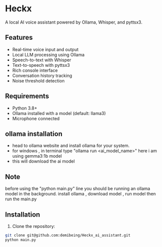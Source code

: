 # Heckx

A local AI voice assistant powered by Ollama, Whisper, and pyttsx3.

## Features
- Real-time voice input and output
- Local LLM processing using Ollama
- Speech-to-text with Whisper
- Text-to-speech with pyttsx3
- Rich console interface
- Conversation history tracking
- Noise threshold detection

## Requirements
- Python 3.8+
- Ollama installed with a model (default: llama3)
- Microphone connected


## ollama installation
- head to ollama website and install ollama for your system.
- for windows , in terminal type "ollama run <ai_model_name>" here i am using gemma3:1b model
- this will download the ai model
  
## Note
before using the "python main.py" line you should be running an ollama model in the background.
install ollama , download model , run model 
then run the main.py

## Installation
1. Clone the repository:
```bash
git clone git@github.com:demibeing/Heckx_ai_assistant.git
python main.py


